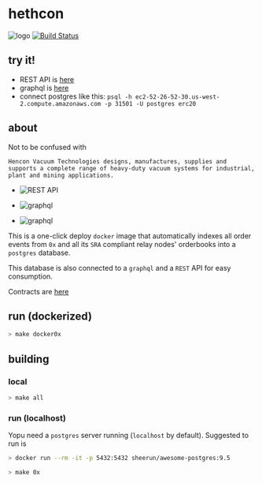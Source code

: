 # hethcon

![logo](https://github.com/kejace/hethcon/raw/master/images/logo.gif?raw=true)
[![Build Status](https://travis-ci.org/kejace/hethcon.svg?branch=master)](https://travis-ci.org/kejace/hethcon)

## try it!

+ REST API is [here](http://petstore.swagger.io/?url=http://ec2-52-26-52-30.us-west-2.compute.amazonaws.com:31502/)
+ graphql is [here](http://ec2-52-26-52-30.us-west-2.compute.amazonaws.com:31500/graphiql?query={%20allOrders%20{%20edges%20{%20node%20{%20exchangeorderExchangeContractAddress%20exchangeorderMaker%20exchangeorderTaker%20exchangeorderMakerTokenAddress%20exchangeorderTakerTokenAddress%20exchangeorderMakerTokenAmount%20exchangeorderTakerTokenAmount%20exchangeorderMakerFee%20exchangeorderTakerFee%20exchangeorderFeeRecipient%20exchangeorderExpirationUnixTimestampSec%20}%20}%20}%20})
+ connect postgres like this: `psql -h ec2-52-26-52-30.us-west-2.compute.amazonaws.com -p 31501 -U postgres erc20`

## about

Not to be confused with 
```
Hencon Vacuum Technologies designs, manufactures, supplies and supports a complete range of heavy-duty vacuum systems for industrial, plant and mining applications.
```

+ ![REST API](https://github.com/kejace/hethcon/raw/master/images/restapi.png?raw=true)

+ ![graphql](https://github.com/kejace/hethcon/raw/master/images/graphql.png?raw=true)


+ ![graphql](https://github.com/kejace/hethcon/raw/master/images/graphql2.png?raw=true)


This is a one-click deploy `docker` image that automatically indexes all order events from `0x` and all its `SRA` compliant relay nodes' orderbooks into a `postgres` database.

This database is also connected to a `graphql` and a `REST` API for easy consumption.

Contracts are [here](https://0xproject.com/wiki#Deployed-Addresses)

## run (dockerized)
```bash
> make docker0x
```

## building

### local
```bash
> make all
```

### run (localhost)

Yopu need a `postgres` server running (`localhost` by default). Suggested to run is
```bash
> docker run --rm -it -p 5432:5432 sheerun/awesome-postgres:9.5
```

```bash
> make 0x
```
